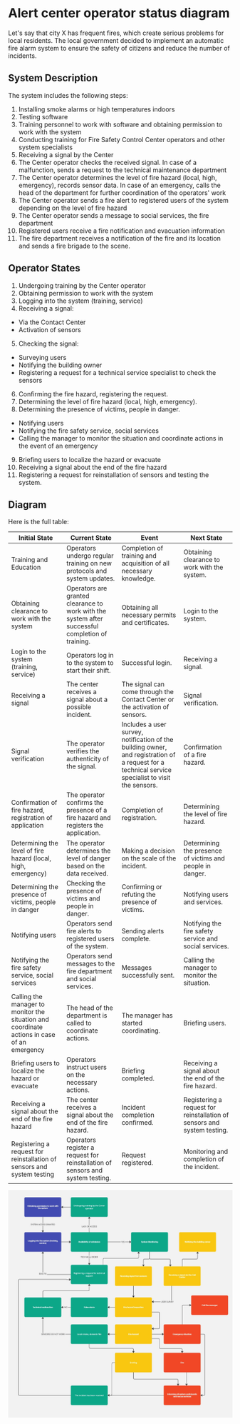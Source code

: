 # Alert center operator status diagram

Let's say that city X has frequent fires, which create serious problems for local residents. The local government decided to implement an automatic fire alarm system to ensure the safety of citizens and
reduce the number of incidents.

## System Description

The system includes the following steps:

1. Installing smoke alarms or high temperatures indoors
2. Testing software
3. Training personnel to work with software and obtaining permission to work with the system
4. Conducting training for Fire Safety Control Center operators and other system specialists
5. Receiving a signal by the Center
6. The Center operator checks the received signal. In case of a malfunction, sends a request to the technical maintenance department
7. The Center operator determines the level of fire hazard (local, high, emergency), records sensor data. In case of an emergency, calls the head of the department for further coordination of the operators' work
8. The Center operator sends a fire alert to registered users of the system depending on the level of fire hazard
9. The Center operator sends a message to social services, the fire department
10. Registered users receive a fire notification and evacuation information
11. The fire department receives a notification of the fire and its location and sends a fire brigade to the scene.

## Operator States

1. Undergoing training by the Center operator
2. Obtaining permission to work with the system
3. Logging into the system (training, service)
4. Receiving a signal:

- Via the Contact Center
- Activation of sensors

5. Checking the signal:

- Surveying users
- Notifying the building owner
- Registering a request for a technical service specialist to check the sensors

6. Confirming the fire hazard, registering the request.
7. Determining the level of fire hazard (local, high, emergency).
8. Determining the presence of victims, people in danger.

- Notifying users
- Notifying the fire safety service, social services
- Calling the manager to monitor the situation and coordinate actions in the event of an emergency

9. Briefing users to localize the hazard or evacuate
10. Receiving a signal about the end of the fire hazard
11. Registering a request for reinstallation of sensors and testing the system.

## Diagram

Here is the full table:

| Initial State                                                                               | Current State                                                                                    | Event                                                                                                                                              | Next State                                                              |
| ------------------------------------------------------------------------------------------- | ------------------------------------------------------------------------------------------------ | -------------------------------------------------------------------------------------------------------------------------------------------------- | ----------------------------------------------------------------------- |
| Training and Education                                                                      | Operators undergo regular training on new protocols and system updates.                          | Completion of training and acquisition of all necessary knowledge.                                                                                 | Obtaining clearance to work with the system.                            |
| Obtaining clearance to work with the system                                                 | Operators are granted clearance to work with the system after successful completion of training. | Obtaining all necessary permits and certificates.                                                                                                  | Login to the system.                                                    |
| Login to the system (training, service)                                                     | Operators log in to the system to start their shift.                                             | Successful login.                                                                                                                                  | Receiving a signal.                                                     |
| Receiving a signal                                                                          | The center receives a signal about a possible incident.                                          | The signal can come through the Contact Center or the activation of sensors.                                                                       | Signal verification.                                                    |
| Signal verification                                                                         | The operator verifies the authenticity of the signal.                                            | Includes a user survey, notification of the building owner, and registration of a request for a technical service specialist to visit the sensors. | Confirmation of a fire hazard.                                          |
| Confirmation of fire hazard, registration of application                                    | The operator confirms the presence of a fire hazard and registers the application.               | Completion of registration.                                                                                                                        | Determining the level of fire hazard.                                   |
| Determining the level of fire hazard (local, high, emergency)                               | The operator determines the level of danger based on the data received.                          | Making a decision on the scale of the incident.                                                                                                    | Determining the presence of victims and people in danger.               |
| Determining the presence of victims, people in danger                                       | Checking the presence of victims and people in danger.                                           | Confirming or refuting the presence of victims.                                                                                                    | Notifying users and services.                                           |
| Notifying users                                                                             | Operators send fire alerts to registered users of the system.                                    | Sending alerts complete.                                                                                                                           | Notifying the fire safety service and social services.                  |
| Notifying the fire safety service, social services                                          | Operators send messages to the fire department and social services.                              | Messages successfully sent.                                                                                                                        | Calling the manager to monitor the situation.                           |
| Calling the manager to monitor the situation and coordinate actions in case of an emergency | The head of the department is called to coordinate actions.                                      | The manager has started coordinating.                                                                                                              | Briefing users.                                                         |
| Briefing users to localize the hazard or evacuate                                           | Operators instruct users on the necessary actions.                                               | Briefing completed.                                                                                                                                | Receiving a signal about the end of the fire hazard.                    |
| Receiving a signal about the end of the fire hazard                                         | The center receives a signal about the end of the fire hazard.                                   | Incident completion confirmed.                                                                                                                     | Registering a request for reinstallation of sensors and system testing. |
| Registering a request for reinstallation of sensors and system testing                      | Operators register a request for reinstallation of sensors and system testing.                   | Request registered.                                                                                                                                | Monitoring and completion of the incident.                              |

![Alert center diagramm](/img/Alert_center_diagramm.jpg)
